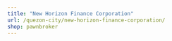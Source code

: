 ```yaml
---
title: "New Horizon Finance Corporation"
url: /quezon-city/new-horizon-finance-corporation/
shop: pawnbroker
---
```

